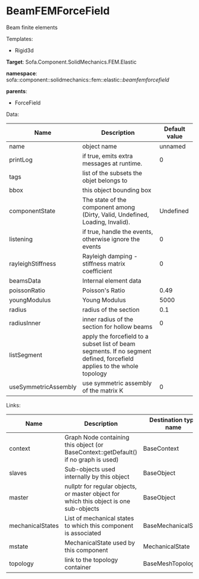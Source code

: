 # BeamFEMForceField

Beam finite elements


Templates:

- Rigid3d

__Target__: Sofa.Component.SolidMechanics.FEM.Elastic

__namespace__: sofa::component::solidmechanics::fem::elastic::_beamfemforcefield_

__parents__:

- ForceField

Data: 

<table>
    <thead>
        <tr>
            <th>Name</th>
            <th>Description</th>
            <th>Default value</th>
        </tr>
    </thead>
    <tbody>
	<tr>
		<td>name</td>
		<td>
object name
		</td>
		<td>unnamed</td>
	</tr>
	<tr>
		<td>printLog</td>
		<td>
if true, emits extra messages at runtime.
		</td>
		<td>0</td>
	</tr>
	<tr>
		<td>tags</td>
		<td>
list of the subsets the objet belongs to
		</td>
		<td></td>
	</tr>
	<tr>
		<td>bbox</td>
		<td>
this object bounding box
		</td>
		<td></td>
	</tr>
	<tr>
		<td>componentState</td>
		<td>
The state of the component among (Dirty, Valid, Undefined, Loading, Invalid).
		</td>
		<td>Undefined</td>
	</tr>
	<tr>
		<td>listening</td>
		<td>
if true, handle the events, otherwise ignore the events
		</td>
		<td>0</td>
	</tr>
	<tr>
		<td>rayleighStiffness</td>
		<td>
Rayleigh damping - stiffness matrix coefficient
		</td>
		<td>0</td>
	</tr>
	<tr>
		<td>beamsData</td>
		<td>
Internal element data
		</td>
		<td></td>
	</tr>
	<tr>
		<td>poissonRatio</td>
		<td>
Poisson's Ratio
		</td>
		<td>0.49</td>
	</tr>
	<tr>
		<td>youngModulus</td>
		<td>
Young Modulus
		</td>
		<td>5000</td>
	</tr>
	<tr>
		<td>radius</td>
		<td>
radius of the section
		</td>
		<td>0.1</td>
	</tr>
	<tr>
		<td>radiusInner</td>
		<td>
inner radius of the section for hollow beams
		</td>
		<td>0</td>
	</tr>
	<tr>
		<td>listSegment</td>
		<td>
apply the forcefield to a subset list of beam segments. If no segment defined, forcefield applies to the whole topology
		</td>
		<td></td>
	</tr>
	<tr>
		<td>useSymmetricAssembly</td>
		<td>
use symmetric assembly of the matrix K
		</td>
		<td>0</td>
	</tr>

</tbody>
</table>

Links: 


| Name | Description | Destination type name |
| ---- | ----------- | --------------------- |
|context|Graph Node containing this object (or BaseContext::getDefault() if no graph is used)|BaseContext|
|slaves|Sub-objects used internally by this object|BaseObject|
|master|nullptr for regular objects, or master object for which this object is one sub-objects|BaseObject|
|mechanicalStates|List of mechanical states to which this component is associated|BaseMechanicalState|
|mstate|MechanicalState used by this component|MechanicalState<Rigid3d>|
|topology|link to the topology container|BaseMeshTopology|

